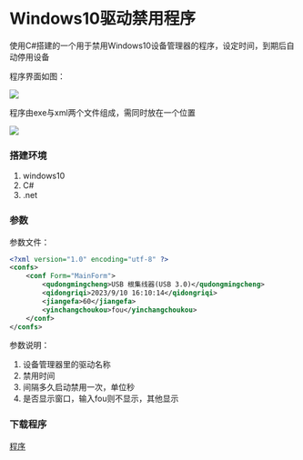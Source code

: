 # Windows10驱动禁用程序

使用C#搭建的一个用于禁用Windows10设备管理器的程序，设定时间，到期后自动停用设备

程序界面如图：

![](https://files.zx588.top/img/2024/04/windows10%E9%A9%B1%E5%8A%A8%E7%A6%81%E7%94%A8%E7%A8%8B%E5%BA%8F%E7%95%8C%E9%9D%A2%E5%9B%BE%E7%89%87.webp)

程序由exe与xml两个文件组成，需同时放在一个位置

![](https://files.zx588.top/img/2024/04/windows10%E9%A9%B1%E5%8A%A8%E7%A6%81%E7%94%A8%E7%A8%8B%E5%BA%8F%E6%96%87%E4%BB%B6%E5%9B%BE%E7%89%87.webp)

### 搭建环境

1. windows10 
2. C#
3. .net

### 参数

参数文件：

```xml
<?xml version="1.0" encoding="utf-8" ?>
<confs>
	<conf Form="MainForm">
		<qudongmingcheng>USB 根集线器(USB 3.0)</qudongmingcheng>
		<qidongriqi>2023/9/10 16:10:14</qidongriqi>
		<jiangefa>60</jiangefa>
		<yinchangchoukou>fou</yinchangchoukou>
	</conf>
</confs>
```

参数说明：

1. 设备管理器里的驱动名称
2. 禁用时间
3. 间隔多久启动禁用一次，单位秒
4. 是否显示窗口，输入fou则不显示，其他显示

### 下载程序

[程序](https://files.zx588.top/file/2024/%E9%A9%B1%E5%8A%A8%E7%A6%81%E7%94%A8%E7%A8%8B%E5%BA%8F-win-C%23.zip)